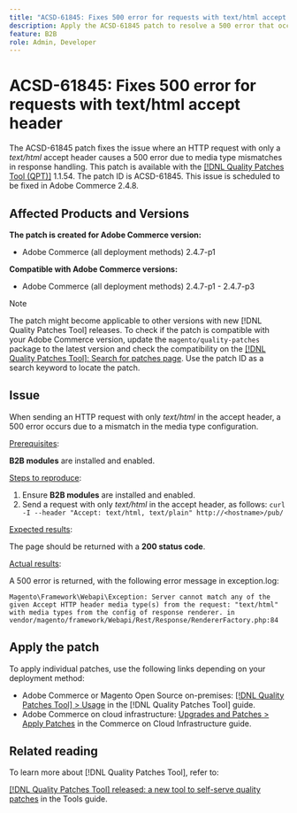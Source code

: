 ```yaml
---
title: "ACSD-61845: Fixes 500 error for requests with text/html accept header"
description: Apply the ACSD-61845 patch to resolve a 500 error that occurs when sending HTTP requests with only a text/html accept header in [!DNL Adobe Commerce] with B2B modules installed. 
feature: B2B
role: Admin, Developer
---
```

# ACSD-61845: Fixes 500 error for requests with text/html accept header

The ACSD-61845 patch fixes the issue where an HTTP request with only a *text/html* accept header causes a 500 error due to media type mismatches in response handling. This patch is available with the [[!DNL Quality Patches Tool (QPT)]](/help/tools/quality-patches-tool/quality-patches-tool-to-self-serve-quality-patches.md) 1.1.54. The patch ID is ACSD-61845. This issue is scheduled to be fixed in Adobe Commerce 2.4.8.

## Affected Products and Versions

**The patch is created for Adobe Commerce version:**

* Adobe Commerce (all deployment methods) 2.4.7-p1

**Compatible with Adobe Commerce versions:**

* Adobe Commerce (all deployment methods) 2.4.7-p1 - 2.4.7-p3

>[!NOTE]
>
>The patch might become applicable to other versions with new [!DNL Quality Patches Tool] releases. To check if the patch is compatible with your Adobe Commerce version, update the `magento/quality-patches` package to the latest version and check the compatibility on the [[!DNL Quality Patches Tool]: Search for patches page](https://experienceleague.adobe.com/tools/commerce-quality-patches/index.html). Use the patch ID as a search keyword to locate the patch.

## Issue

When sending an HTTP request with only *text/html* in the accept header, a 500 error occurs due to a mismatch in the media type configuration.

<u>Prerequisites</u>:

**B2B modules** are installed and enabled.

<u>Steps to reproduce</u>:

1. Ensure **B2B modules** are installed and enabled.
1. Send a request with only *text/html* in the accept header, as follows:
`curl -I --header "Accept: text/html, text/plain" http://<hostname>/pub/`

<u>Expected results</u>:

The page should be returned with a **200 status code**.

<u>Actual results</u>:

A 500 error is returned, with the following error message in exception.log:

```Magento\Framework\Webapi\Exception: Server cannot match any of the given Accept HTTP header media type(s) from the request: "text/html" with media types from the config of response renderer. in vendor/magento/framework/Webapi/Rest/Response/RendererFactory.php:84```

## Apply the patch

To apply individual patches, use the following links depending on your deployment method:

* Adobe Commerce or Magento Open Source on-premises: [[!DNL Quality Patches Tool] > Usage](/help/tools/quality-patches-tool/usage.md) in the [!DNL Quality Patches Tool] guide.
* Adobe Commerce on cloud infrastructure: [Upgrades and Patches > Apply Patches](https://experienceleague.adobe.com/docs/commerce-cloud-service/user-guide/develop/upgrade/apply-patches.html) in the Commerce on Cloud Infrastructure guide.

## Related reading

To learn more about [!DNL Quality Patches Tool], refer to:

[[!DNL Quality Patches Tool] released: a new tool to self-serve quality patches](https://experienceleague.adobe.com/en/docs/commerce-knowledge-base/kb/announcements/commerce-announcements/magento-quality-patches-released-new-tool-to-self-serve-quality-patches) in the Tools guide.